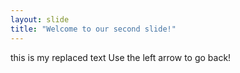 ```yaml
---
layout: slide
title: "Welcome to our second slide!"
---
```

this is my replaced text
Use the left arrow to go back!
